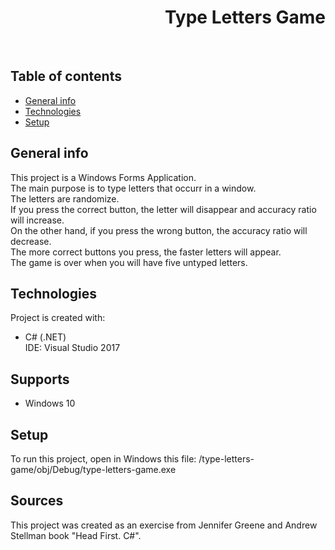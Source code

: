 <h1 align="right">Type Letters Game</h1><br>

## Table of contents
* [General info](#general-info)
* [Technologies](#technologies)
* [Setup](#setup)

## General info
This project is a Windows Forms Application.  
The main purpose is to type letters that occurr in a window.  
The letters are randomize.  
If you press the correct button, the letter will disappear and accuracy ratio will increase.  
On the other hand, if you press the wrong button, the accuracy ratio will decrease.  
The more correct buttons you press, the faster letters will appear.  
The game is over when you will have five untyped letters.  
	
## Technologies
Project is created with:
* C# (.NET)  
IDE: Visual Studio 2017

## Supports
* Windows 10

## Setup
To run this project, open in Windows this file: /type-letters-game/obj/Debug/type-letters-game.exe

## Sources
This project was created as an exercise from Jennifer Greene and Andrew Stellman book "Head First. C#".
